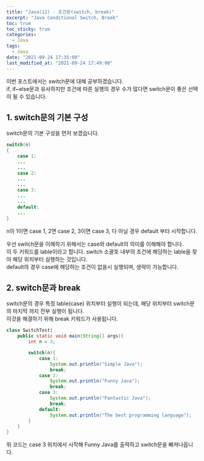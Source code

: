 ```yaml
---
title: "Java(12) - 조건문(switch, break)"
excerpt: "Java Conditional Switch, Break"
toc: true
toc_sticky: true
categories:
  - Java
tags:
  - Java
date: "2021-09-24 17:35:00"
last_modified_at: "2021-09-24 17:49:00"
---
```


이번 포스트에서는 switch문에 대해 공부하겠습니다.<br/>
if, if~else문과 유사하지만 조건에 따른 실행의 경우 수가 많다면 switch문이 좋은 선택이 될 수 있습니다.<br/>

## 1. switch문의 기본 구성

switch문의 기본 구성을 먼저 보겠습니다.

```java
switch(n)
{
    case 1:
    ...
    ...
    case 2:
    ...
    ...
    case 3:
    ...
    ...
    default:
    ...
}
```

n이 1이면 case 1, 2면 case 2, 3이면 case 3, 다 아닐 경우 default 부터 시작합니다.<br/>

우선 switch문을 이해하기 위해서는 case와 default의 의미를 이해해야 합니다.<br/>
이 두 키워드를 lable이라고 합니다. switch 소괄호 내부의 조건에 해당하는 lable을 찾아 해당 위치부터 실행하는 것입니다.<br/>
default의 경우 case에 해당하는 조건이 없을시 실행되며, 생략이 가능합니다.<br/>

## 2. switch문과 break

switch문의 경우 특정 lable(case) 위치부터 실행이 되는데, 해당 위치부터 switch문의 마지막 까지 전부 실행이 됩니다.<br/>
이것을 해결하기 위해 break 키워드가 사용됩니다.<br/>

```java
class SwitchTest{
    public static void main(String[] args){
        int n = 3;

        switch(n){
            case 1:
                System.out.println("Simple Java");
                break;
            case 2:
                System.out.println("Funny Java");
                break;
            case 3:
                System.out.println("Fantastic Java");
                break;
            default:
                System.out.println("The best programming language");
        }
    }
}
```

위 코드는 case 3 위치에서 시작해 Funny Java를 출력하고 switch문을 빠져나옵니다.<br/>

